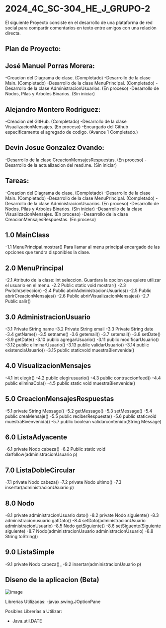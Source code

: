 # 2024_4C_SC-304_HE_J_GRUPO-2
El siguiente Proyecto consiste en el desarrollo de una plataforma de red social para compartir comentarios  en texto entre amigos con una relación directa.

## Plan de Proyecto:

## José Manuel Porras Morera:
-Creacion del Diagrama de clase. (Completado)
-Desarrollo de la clase Main. (Completado)
-Desarrollo de la clase MenuPrincipal. (Completado)
-Desarrollo de la clase AdministracionUsuarios. (En proceso)
-Desarrollo de Nodos, Pilas y Arboles Binarios. (Sin iniciar)

## Alejandro Montero Rodriguez:
-Creacion del GitHub. (Completado)
-Desarrollo de la clase VisualizacionMensajes. (En proceso)
-Encargado del Github especificamente el agregado de codigo. (Avance 1 Completado.)

## Devin Josue Gonzalez Ovando:
-Desarrollo de la clase CreacionMensajesRespuestas. (En proceso)
-Desarrollo de la actualizacion del read.me. (Sin iniciar) 

## Tareas:
-Creacion del Diagrama de clase. (Completado)
-Desarrollo de la clase Main. (Completado)
-Desarrollo de la clase MenuPrincipal. (Completado)
-Desarrollo de la clase AdministracionUsuarios. (En proceso)
-Desarrollo de Nodos, Pilas y Arboles Binarios. (Sin iniciar)
-Desarrollo de la clase VisualizacionMensajes. (En proceso)
-Desarrollo de la clase CreacionMensajesRespuestas. (En proceso)

## 1.0 MainClass
  -1.1 MenuPrincipal.mostrar() Para llamar al menu principal encargado de las opciones que tendra disponibles la clase.

## 2.0 MenuPrincipal
  -2.1 Atributo de la clase: int  seleccion. Guardara la opcion que quiere utilizar el usuario en el menu.
  -2.2 Public static void mostrar() 
  -2.3 Pwitch(seleccion)
  -2.4 Public abrirAdministracionUsuarios()
  -2.5 Public abrirCreacionMensajes()
  -2.6 Public abrirVisualizacionMensajes()
  -2.7 Public salir()

## 3.0 AdministracionUsuario
-3.1 Private String name
-3.2 Private String email
-3.3 Private String date
-3.4 getName()
-3.5 setname()
-3.6 getemail()
-3.7 setemail()
-3.8 setDate()
-3.9 getDate()
-3.10 public agregarUsuario()
-3.11 public modificarUsuario()
-3.12 public eliminarUsuario()
-3.13 public validarUsuario()
-3.14 public existenciaUsuario()
-3.15 public staticvoid muestraBienvenida()

## 4.0 VisualizacionMensajes
-4.1 int elegir()
-4.2 public elegirusuario()
-4.3 public contruccionfeed()
-4.4 public eliminaCola()
-4.5 public static void muestraBienvenida()

## 5.0 CreacionMensajesRespuestas
-5.1 private String Message()
-5.2 getMessage()
-5.3 setMessage()
-5.4 public creaMensaje()
-5.5 public reciberRespuesta()
-5.6 public staticvoid muestraBivenvenida()
-5.7 public boolean validarcontenido(String Message)


## 6.0 ListaAdyacente
-6.1 private Nodo cabeza()
-6.2 Public static void darfollow(administracionUsuario p)

## 7.0 ListaDobleCircular
-7.1 private Nodo cabeza()
-7.2 private Nodo ultimo()
-7.3 insertar(administracionUsuario p)

## 8.0 Nodo
-8.1 private administracionUsuario dato()
-8.2 private Nodo siguiente()
-8.3 administracionusuario gatDato()
-8.4 setDato(administracionUsuario administracionUsuario)
-8.5 Nodo getSiguiente()
-8.6 setSiguente(Siguiente siguiente)
-8.7 Nodo(administracionUsuario administracionUsuario)
-8.8 String toString()

## 9.0 ListaSimple
-9.1 private Nodo cabeza()_
-9.2 insertar(administracionUsuario p)
## Diseno de la aplicacion (Beta)

![image](https://github.com/Alemr1008/2024_4C_SC-304_HE_J_GRUPO-2/assets/91296126/b6128cd4-ca60-47f9-b418-97cf2fdd7f51)

Librerías Utilizadas:
-javax.swing.JOptionPane

Posibles Librerías a Utilizar:
- Java.util.DATE
